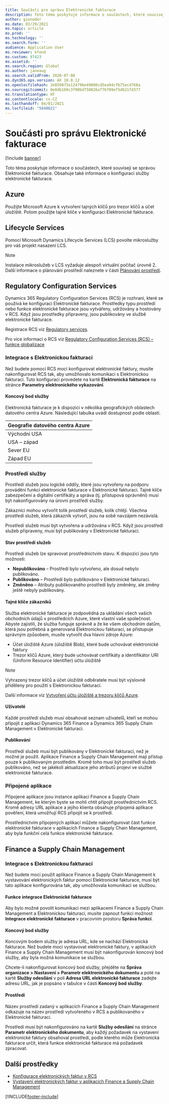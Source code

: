 ```yaml
---
title: Součásti pro správu Elektronické fakturace
description: Toto téma poskytuje informace o součástech, které souvisejí se správou Elektronické fakturace.
author: gionoder
ms.date: 03/29/2021
ms.topic: article
ms.prod: ''
ms.technology: ''
ms.search.form: ''
audience: Application User
ms.reviewer: kfend
ms.custom: 97423
ms.assetid: ''
ms.search.region: Global
ms.author: janeaug
ms.search.validFrom: 2020-07-08
ms.dyn365.ops.version: AX 10.0.12
ms.openlocfilehash: 2e859875e124796e49000cd5ea94cfb75ecd768a
ms.sourcegitcommit: 0e8db169c3f90bd750826af76709ef5d621fd377
ms.translationtype: HT
ms.contentlocale: cs-CZ
ms.lasthandoff: 04/01/2021
ms.locfileid: "5840021"
---
```

# <a name="electronic-invoicing-administration-components"></a>Součásti pro správu Elektronické fakturace

[!include [banner](../includes/banner.md)]


Toto téma poskytuje informace o součástech, které souvisejí se správou Elektronické fakturace. Obsahuje také informace o konfiguraci služby elektronické fakturace.

## <a name="azure"></a>Azure

Použijte Microsoft Azure k vytvoření tajných klíčů pro trezor klíčů a účet úložiště. Potom použijte tajné klíče v konfiguraci Elektronické fakturace.

## <a name="lifecycle-services"></a>Lifecycle Services

Pomocí Microsoft Dynamics Lifecycle Services (LCS) povolte mikroslužby pro váš projekt nasazení LCS.

> [!NOTE]
> Instalace mikroslužeb v LCS vyžaduje alespoň virtuální počítač úrovně 2. Další informace o plánování prostředí naleznete v části [Plánování prostředí](../../fin-ops-core/fin-ops/imp-lifecycle/environment-planning.md).
 

## <a name="regulatory-configuration-services"></a>Regulatory Configuration Services

Dynamics 365 Regulatory Configuration Services (RCS) je rozhraní, které se používá ke konfiguraci Elektronické fakturace. Prostředky typu prostředí nebo funkce elektronické fakturace jsou vytvářeny, udržovány a hostovány v RCS. Když jsou prostředky připraveny, jsou publikovány ve službě elektronické fakturace.

Registrace RCS viz [Regulatory services](https://marketing.configure.global.dynamics.com/).

Pro více informací o RCS viz [Regulatory Configuration Services (RCS) – funkce globalizace](rcs-globalization-feature.md)

### <a name="integration-with-electronic-invoicing"></a>Integrace s Elektronickou fakturací 

Než budete pomocí RCS moci konfigurovat elektronické faktury, musíte nakonfigurovat RCS tak, aby umožňovalo komunikaci s Elektronickou fakturací. Tuto konfiguraci provedete na kartě **Elektronická fakturace** na stránce **Parametry elektronického vykazování**.

#### <a name="service-endpoint"></a>Koncový bod služby

Elektronická fakturace je k dispozici v několika geografických oblastech datového centra Azure. Následující tabulka uvádí dostupnost podle oblastí.

| Geografie datového centra Azure |
|----------------------------|
| Východní USA                    |
| USA – západ                    |
| Sever EU                   |
| Západ EU                    |

### <a name="service-environments"></a>Prostředí služby

Prostředí služeb jsou logické oddíly, které jsou vytvořeny na podporu provádění funkcí elektronické fakturace v Elektronické fakturaci. Tajné klíče zabezpečení a digitální certifikáty a správa (tj. přístupová oprávnění) musí být nakonfigurovány na úrovni prostředí služby.

Zákazníci mohou vytvořit tolik prostředí služeb, kolik chtějí. Všechna prostředí služeb, která zákazník vytvoří, jsou na sobě navzájem nezávislá.

Prostředí služeb musí být vytvořena a udržována v RCS. Když jsou prostředí služeb připraveny, musí být publikovány v Elektronické fakturaci.

#### <a name="service-environment-status"></a>Stav prostředí služeb

Prostředí služeb lze spravovat prostřednictvím stavu. K dispozici jsou tyto možnosti:

- **Nepublikováno** – Prostředí bylo vytvořeno, ale dosud nebylo publikováno.
- **Publikováno** – Prostředí bylo publikováno v Elektronické fakturaci.
- **Změněno** – Atributy publikovaného prostředí byly změněny, ale změny ještě nebyly publikovány.

#### <a name="customer-secrets"></a>Tajné klíče zákazníků

Služba elektronické fakturace je zodpovědná za ukládání všech vašich obchodních údajů v prostředcích Azure, které vlastní vaše společnost. Abyste zajistili, že služba funguje správně a že ke všem obchodním datům, která jsou potřebná a generovaná Elektronickou fakturací, se přistupuje správným způsobem, musíte vytvořit dva hlavní zdroje Azure:

- Účet úložiště Azure (úložiště Blob), které bude uchovávat elektronické faktury
- Trezor klíčů Azure, který bude uchovávat certifikáty a identifikátor URI (Uniform Resource Identifier) účtu úložiště

> [!NOTE]
> Vyhrazený trezor klíčů a účet úložiště odběratele musí být výslovně přiděleny pro použití s Elektronickou fakturací.

Další informace viz [Vytvoření účtu úložiště a trezoru klíčů Azure](e-invoicing-create-azure-storage-account-key-vault.md).

#### <a name="users"></a>Uživatelé

Každé prostředí služeb musí obsahovat seznam uživatelů, kteří se mohou připojit z aplikací Dynamics 365 Finance a Dynamics 365 Supply Chain Management v Elektronické fakturaci.

#### <a name="publication"></a>Publikování

Prostředí služeb musí být publikovány v Elektronické fakturaci, než je možné je použít. Aplikace Finance a Supply Chain Management mají přístup pouze k publikovaným prostředím. Kromě toho musí být prostředí služeb publikováno, než se jakékoli aktualizace jeho atributů projeví ve službě elektronické fakturace.

### <a name="connected-applications"></a>Připojené aplikace

Připojené aplikace jsou instance aplikací Finance a Supply Chain Management, ke kterým byste se mohli chtít připojit prostřednictvím RCS. Kromě adresy URL aplikace a jejího klienta obsahuje připojená aplikace pověření, která umožňují RCS připojit se k prostředí.

Prostřednictvím připojených aplikací můžete nakonfigurovat část funkce elektronické fakturace v aplikacích Finance a Supply Chain Management, aby byla funkční celá funkce elektronické fakturace.

## <a name="finance-and-supply-chain-management"></a>Finance a Supply Chain Management

### <a name="integration-with-electronic-invoicing"></a>Integrace s Elektronickou fakturací

Než budete moci použít aplikace Finance a Supply Chain Management k vystavování elektronických faktur pomocí Elektronické fakturace, musí být tato aplikace konfigurována tak, aby umožňovala komunikaci se službou.

#### <a name="electronic-invoicing-integration-feature"></a>Funkce integrace Elektronické fakturace

Aby bylo možné povolit komunikaci mezi aplikacemi Finance a Supply Chain Management a Elektronickou fakturací, musíte zapnout funkci možnost **Integrace elektronické fakturace** v pracovním prostoru **Správa funkcí**.

#### <a name="service-endpoint"></a>Koncový bod služby

Koncovým bodem služby je adresa URL, kde se nachází Elektronická fakturace. Než budete moci vystavovat elektronické faktury, v aplikacích Finance a Supply Chain Management musí být nakonfigurován koncový bod služby, aby byla možná komunikace se službou.

Chcete-li nakonfigurovat koncový bod služby, přejděte na **Správa organizace \> Nastavení \> Parametr elektronického dokumentu** a poté na kartě **Služby odesílání** v poli **Adresa URL elektronické fakturace** zadejte adresu URL, jak je popsáno v tabulce v části **Koncový bod služby**.

#### <a name="environments"></a>Prostředí

Název prostředí zadaný v aplikacích Finance a Supply Chain Management odkazuje na název prostředí vytvořeného v RCS a publikovaného v Elektronické fakturaci.

Prostředí musí být nakonfigurováno na kartě **Služby odesílání** na stránce **Parametr elektronického dokumentu**, aby každý požadavek na vystavení elektronické faktury obsahoval prostředí, podle kterého může Elektronická fakturace určit, která funkce elektronické fakturace má požadavek zpracovat.

## <a name="additional-resources"></a>Další prostředky

- [Konfigurace elektronických faktur v RCS](e-invoicing-configuration-rcs.md)
- [Vystavení elektronických faktur v aplikacích Finance a Supply Chain Management](e-invoicing-issuing-electronic-invoices-finance-supply-chain-management.md)


[!INCLUDE[footer-include](../../includes/footer-banner.md)]
